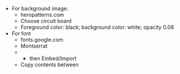 - For background image: 
    - heropatterns.com  
    - Choose circuit board
    - Foreground color: black; background color: white; opacity 0.08
- For font
    - fonts.google.com
    - Montserrat
    - + then Embed/Import
    - Copy contents between <style>
- Quick way to create division and id:
    - div.quote-container#quoto-container
    - Click the drop-down suggestion
    - .quote-text -> create a division for class~
- Media Query (may overwrite the previous code in specific cases: Tablet or Smaller
```
@media screen and (max-width: 1000px) {
    .quote-container {
        margin: auto 10px;
    }
    .quote-text {
        font-size: 2.5rem;
    }
}
```
- Getting quotes: forismatic.com/en/api
- Avoid fetching error when using free API: 
    - call proxy API first
     // may create your own proxy later
    const proxyUrl = 'https://cors-anywhere.herokuapp.com/'
- Web intent URL:
    - go: developer.twitter.com/en/docs/twitter-for-websites/tweet-button/guides/web-intent
    